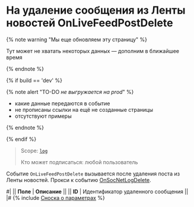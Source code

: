 # На удаление сообщения из Ленты новостей OnLiveFeedPostDelete

{% note warning "Мы еще обновляем эту страницу" %}

Тут может не хватать некоторых данных — дополним в ближайшее время

{% endnote %}

{% if build == 'dev' %}

{% note alert "TO-DO _не выгружается на prod_" %}

- какие данные передаются в событие
- не прописаны ссылки на ещё не созданные страницы
- отсутствуют примеры

{% endnote %}

{% endif %}

> Scope: [`log`](../../scopes/permissions.md)
>
> Кто может подписаться: любой пользователь

Событие `OnLiveFeedPostDelete` вызывается после удаления поста из Ленты новостей. Прокси к событию [OnSocNetLogDelete](.).

#|
|| **Поле** | **Описание** ||
|| **ID** | Идентификатор удаленного сообщения ||
|#
{% include [Сноска о параметрах](../../_includes/required.md) %}